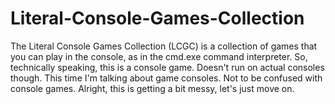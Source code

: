 # Literal-Console-Games-Collection
The Literal Console Games Collection (LCGC) is a collection of games that you can play in the console, as in the cmd.exe command interpreter. So, technically speaking, this is a console game. Doesn't run on actual consoles though. This time I'm talking about game consoles. Not to be confused with console games. Alright, this is getting a bit messy, let's just move on.


